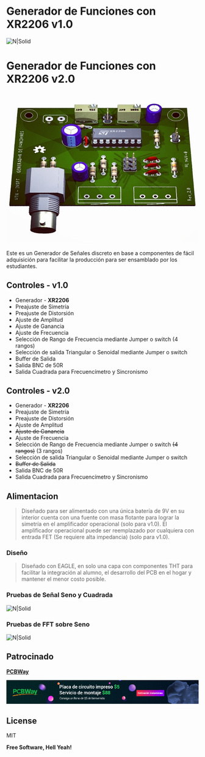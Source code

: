 # Generador de Funciones con XR2206 v1.0 

![N|Solid](https://raw.githubusercontent.com/electgpl/FunctionGeneratorXR/master/Preview/Generador%20de%20Funciones.brd.png)

# Generador de Funciones con XR2206 v2.0 

![N|Solid](https://raw.githubusercontent.com/electgpl/FunctionGenerator/master/Preview/Generador%20de%20Funciones%20v2.0.jpg)

Este es un Generador de Señales discreto en base a componentes de fácil adquisición para facilitar la producción para ser ensamblado por los estudiantes.

## Controles - v1.0

  - Generador - **XR2206**
  - Preajuste de Simetría
  - Preajuste de Distorsión
  - Ajuste de Amplitud
  - Ajuste de Ganancia
  - Ajuste de Frecuencia
  - Selección de Rango de Frecuencia mediante Jumper o switch (4 rangos)
  - Selección de salida Triangular o Senoidal mediante Jumper o switch
  - Buffer de Salida
  - Salida BNC de 50R
  - Salida Cuadrada para Frecuencímetro y Sincronismo
  
## Controles - v2.0

  - Generador - **XR2206**
  - Preajuste de Simetría
  - Preajuste de Distorsión
  - Ajuste de Amplitud
  - ~~Ajuste de Ganancia~~
  - Ajuste de Frecuencia
  - Selección de Rango de Frecuencia mediante Jumper o switch ~~(4 rangos)~~ (3 rangos)
  - Selección de salida Triangular o Senoidal mediante Jumper o switch
  - ~~Buffer de Salida~~
  - Salida BNC de 50R
  - Salida Cuadrada para Frecuencímetro y Sincronismo

## Alimentacion

> Diseñado para ser alimentado con una única batería de 9V
> en su interior cuenta con una fuente con masa flotante para lograr la simetría en el amplificador operacional (solo para v1.0).
> El amplificador operacional puede ser reemplazado por cualquiera con entrada FET (Se requiere alta impedancia) (solo para v1.0).

### Diseño

> Diseñado con EAGLE, en solo una capa con componentes THT para facilitar
> la integración al alumno, el desarrollo del PCB en el hogar y mantener
> el menor costo posible.

### Pruebas de Señal Seno y Cuadrada

![N|Solid](https://raw.githubusercontent.com/electgpl/FunctionGeneratorXR/master/Test/A0000DS.BMP)

### Pruebas de FFT sobre Seno

![N|Solid](https://raw.githubusercontent.com/electgpl/FunctionGeneratorXR/master/Test/A0001DS.BMP)

Patrocinado
----

**[PCBWay]**

![N|Solid](https://raw.githubusercontent.com/electgpl/Banners/master/12342311770334140752.png)

License
----

MIT


**Free Software, Hell Yeah!**

[PCBWay]: <https://www.pcbway.es/>
